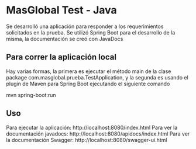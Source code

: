 # MasGlobal Test - Java

Se desarrolló una aplicación para responder a los requerimientos solicitados en la prueba.
Se utilizó Spring Boot para el desarrollo de la misma, la documentación se creó con JavaDocs

## Para correr la aplicación local
Hay varias formas, la primera es ejecutar el método main de la clase package com.masglobal.prueba.TestApplication, y la segunda es usando el plugin de Maven para Spring Boot ejecutando el siguiente comando

mvn spring-boot:run

## Uso

Para ejecutar la aplicación: http://localhost:8080/index.html
Para ver la documentación javadocs: http://localhost:8080/apidocs/index.html
Para ver la documentación Swagger:  http://localhost:8080/swagger-ui.html
